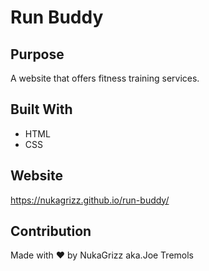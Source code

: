 # Run Buddy

## Purpose
A website that offers fitness training services.

## Built With
* HTML
* CSS

## Website
https://nukagrizz.github.io/run-buddy/

## Contribution
Made with ❤️ by NukaGrizz aka.Joe Tremols
